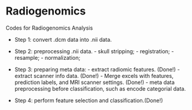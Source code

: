 # Radiogenomics
Codes for Radiogenomics Analysis

- Step 1: convert .dcm data into .nii data.

- Step 2: preprocessing .nii data.
         - skull stripping;
         - registration;
         - resample;
         - normalization;
         
- Step 3: preparing meta data:
         - extract radiomic features. (Done!)
         - extract scanner info data. (Done!)
         - Merge excels with features, prediction labels, and MRI scanner settings. (Done!)
         - meta data preprocessing before classification, such as encode categorial data.
         
- Step 4: perform feature selection and classification.(Done!)

